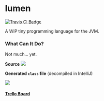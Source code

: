 # lumen

[![Travis CI Badge](https://travis-ci.org/augustt198/lumen.svg?branch=master)](https://travis-ci.org/augustt198/lumen)

A WIP tiny programming language for the JVM.


### What Can It Do?

Not much... yet.

**Source**
![](http://i.imgur.com/CDVLnc9.png)

**Generated <code><strong>class</strong></code> file** (decompiled in IntelliJ)

![](http://i.imgur.com/Kjzz3RU.png)


#### [Trello Board](https://trello.com/b/CHPN7kR1/lumen)
